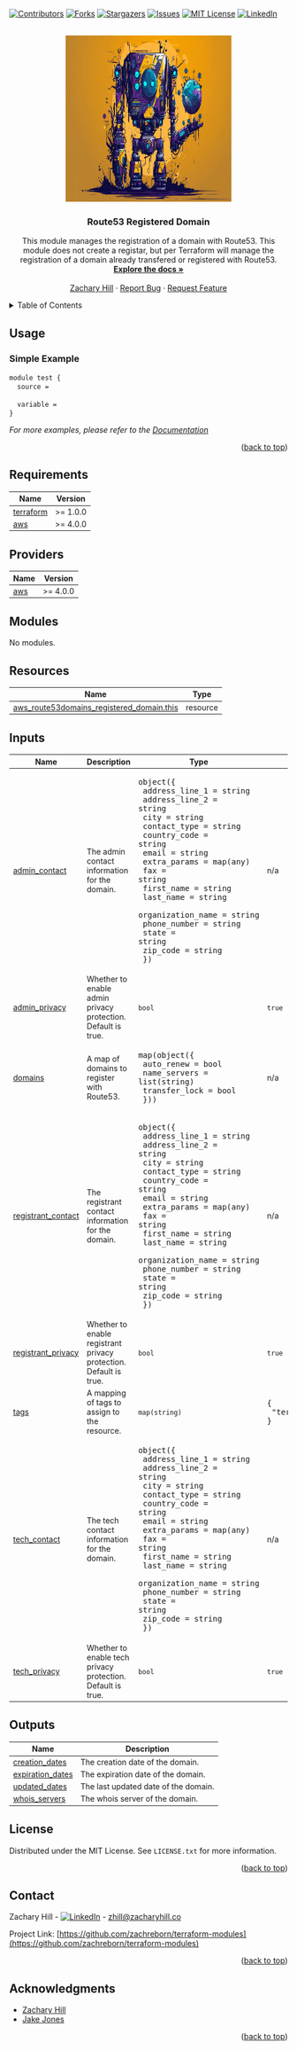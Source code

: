 <!-- Blank module readme template: Do a search and replace with your text editor for the following: `module_name`, `module_description` -->
<!-- Improved compatibility of back to top link: See: https://github.com/othneildrew/Best-README-Template/pull/73 -->
<a name="readme-top"></a>


<!-- PROJECT SHIELDS -->
<!--
*** I'm using markdown "reference style" links for readability.
*** Reference links are enclosed in brackets [ ] instead of parentheses ( ).
*** See the bottom of this document for the declaration of the reference variables
*** for contributors-url, forks-url, etc. This is an optional, concise syntax you may use.
*** https://www.markdownguide.org/basic-syntax/#reference-style-links
-->
[![Contributors][contributors-shield]][contributors-url]
[![Forks][forks-shield]][forks-url]
[![Stargazers][stars-shield]][stars-url]
[![Issues][issues-shield]][issues-url]
[![MIT License][license-shield]][license-url]
[![LinkedIn][linkedin-shield]][linkedin-url]


<!-- PROJECT LOGO -->
<br />
<div align="center">
  <a href="https://github.com/zachreborn/terraform-modules">
    <img src="/images/terraform_modules_logo.webp" alt="Logo" width="300" height="300">
  </a>

<h3 align="center">Route53 Registered Domain</h3>
  <p align="center">
    This module manages the registration of a domain with Route53. This module does not create a registar, but per Terraform will manage the registration of a domain already transfered or registered with Route53.
    <br />
    <a href="https://github.com/zachreborn/terraform-modules"><strong>Explore the docs »</strong></a>
    <br />
    <br />
    <a href="https://zacharyhill.co">Zachary Hill</a>
    ·
    <a href="https://github.com/zachreborn/terraform-modules/issues">Report Bug</a>
    ·
    <a href="https://github.com/zachreborn/terraform-modules/issues">Request Feature</a>
  </p>
</div>


<!-- TABLE OF CONTENTS -->
<details>
  <summary>Table of Contents</summary>
  <ol>
    <li><a href="#usage">Usage</a></li>
    <li><a href="#requirements">Requirements</a></li>
    <li><a href="#providers">Providers</a></li>
    <li><a href="#modules">Modules</a></li>
    <li><a href="#Resources">Resources</a></li>
    <li><a href="#inputs">Inputs</a></li>
    <li><a href="#outputs">Outputs</a></li>
    <li><a href="#license">License</a></li>
    <li><a href="#contact">Contact</a></li>
    <li><a href="#acknowledgments">Acknowledgments</a></li>
  </ol>
</details>


<!-- USAGE EXAMPLES -->
## Usage
### Simple Example
```
module test {
  source = 

  variable = 
}
```

_For more examples, please refer to the [Documentation](https://github.com/zachreborn/terraform-modules)_

<p align="right">(<a href="#readme-top">back to top</a>)</p>

<!-- terraform-docs output will be input automatically below-->
<!-- terraform-docs markdown table --output-file README.md --output-mode inject .-->
<!-- BEGIN_TF_DOCS -->
## Requirements

| Name | Version |
|------|---------|
| <a name="requirement_terraform"></a> [terraform](#requirement\_terraform) | >= 1.0.0 |
| <a name="requirement_aws"></a> [aws](#requirement\_aws) | >= 4.0.0 |

## Providers

| Name | Version |
|------|---------|
| <a name="provider_aws"></a> [aws](#provider\_aws) | >= 4.0.0 |

## Modules

No modules.

## Resources

| Name | Type |
|------|------|
| [aws_route53domains_registered_domain.this](https://registry.terraform.io/providers/hashicorp/aws/latest/docs/resources/route53domains_registered_domain) | resource |

## Inputs

| Name | Description | Type | Default | Required |
|------|-------------|------|---------|:--------:|
| <a name="input_admin_contact"></a> [admin\_contact](#input\_admin\_contact) | The admin contact information for the domain. | <pre>object({<br>    address_line_1    = string<br>    address_line_2    = string<br>    city              = string<br>    contact_type      = string<br>    country_code      = string<br>    email             = string<br>    extra_params      = map(any)<br>    fax               = string<br>    first_name        = string<br>    last_name         = string<br>    organization_name = string<br>    phone_number      = string<br>    state             = string<br>    zip_code          = string<br>  })</pre> | n/a | yes |
| <a name="input_admin_privacy"></a> [admin\_privacy](#input\_admin\_privacy) | Whether to enable admin privacy protection. Default is true. | `bool` | `true` | no |
| <a name="input_domains"></a> [domains](#input\_domains) | A map of domains to register with Route53. | <pre>map(object({<br>    auto_renew    = bool<br>    name_servers  = list(string)<br>    transfer_lock = bool<br>  }))</pre> | n/a | yes |
| <a name="input_registrant_contact"></a> [registrant\_contact](#input\_registrant\_contact) | The registrant contact information for the domain. | <pre>object({<br>    address_line_1    = string<br>    address_line_2    = string<br>    city              = string<br>    contact_type      = string<br>    country_code      = string<br>    email             = string<br>    extra_params      = map(any)<br>    fax               = string<br>    first_name        = string<br>    last_name         = string<br>    organization_name = string<br>    phone_number      = string<br>    state             = string<br>    zip_code          = string<br>  })</pre> | n/a | yes |
| <a name="input_registrant_privacy"></a> [registrant\_privacy](#input\_registrant\_privacy) | Whether to enable registrant privacy protection. Default is true. | `bool` | `true` | no |
| <a name="input_tags"></a> [tags](#input\_tags) | A mapping of tags to assign to the resource. | `map(string)` | <pre>{<br>  "terraform": "true"<br>}</pre> | no |
| <a name="input_tech_contact"></a> [tech\_contact](#input\_tech\_contact) | The tech contact information for the domain. | <pre>object({<br>    address_line_1    = string<br>    address_line_2    = string<br>    city              = string<br>    contact_type      = string<br>    country_code      = string<br>    email             = string<br>    extra_params      = map(any)<br>    fax               = string<br>    first_name        = string<br>    last_name         = string<br>    organization_name = string<br>    phone_number      = string<br>    state             = string<br>    zip_code          = string<br>  })</pre> | n/a | yes |
| <a name="input_tech_privacy"></a> [tech\_privacy](#input\_tech\_privacy) | Whether to enable tech privacy protection. Default is true. | `bool` | `true` | no |

## Outputs

| Name | Description |
|------|-------------|
| <a name="output_creation_dates"></a> [creation\_dates](#output\_creation\_dates) | The creation date of the domain. |
| <a name="output_expiration_dates"></a> [expiration\_dates](#output\_expiration\_dates) | The expiration date of the domain. |
| <a name="output_updated_dates"></a> [updated\_dates](#output\_updated\_dates) | The last updated date of the domain. |
| <a name="output_whois_servers"></a> [whois\_servers](#output\_whois\_servers) | The whois server of the domain. |
<!-- END_TF_DOCS -->

<!-- LICENSE -->
## License

Distributed under the MIT License. See `LICENSE.txt` for more information.

<p align="right">(<a href="#readme-top">back to top</a>)</p>



<!-- CONTACT -->
## Contact

Zachary Hill - [![LinkedIn][linkedin-shield]][linkedin-url] - zhill@zacharyhill.co

Project Link: [https://github.com/zachreborn/terraform-modules](https://github.com/zachreborn/terraform-modules)

<p align="right">(<a href="#readme-top">back to top</a>)</p>



<!-- ACKNOWLEDGMENTS -->
## Acknowledgments

* [Zachary Hill](https://zacharyhill.co)
* [Jake Jones](https://github.com/jakeasarus)

<p align="right">(<a href="#readme-top">back to top</a>)</p>


<!-- MARKDOWN LINKS & IMAGES -->
<!-- https://www.markdownguide.org/basic-syntax/#reference-style-links -->
[contributors-shield]: https://img.shields.io/github/contributors/zachreborn/terraform-modules.svg?style=for-the-badge
[contributors-url]: https://github.com/zachreborn/terraform-modules/graphs/contributors
[forks-shield]: https://img.shields.io/github/forks/zachreborn/terraform-modules.svg?style=for-the-badge
[forks-url]: https://github.com/zachreborn/terraform-modules/network/members
[stars-shield]: https://img.shields.io/github/stars/zachreborn/terraform-modules.svg?style=for-the-badge
[stars-url]: https://github.com/zachreborn/terraform-modules/stargazers
[issues-shield]: https://img.shields.io/github/issues/zachreborn/terraform-modules.svg?style=for-the-badge
[issues-url]: https://github.com/zachreborn/terraform-modules/issues
[license-shield]: https://img.shields.io/github/license/zachreborn/terraform-modules.svg?style=for-the-badge
[license-url]: https://github.com/zachreborn/terraform-modules/blob/master/LICENSE.txt
[linkedin-shield]: https://img.shields.io/badge/-LinkedIn-black.svg?style=for-the-badge&logo=linkedin&colorB=555
[linkedin-url]: https://www.linkedin.com/in/zachary-hill-5524257a/
[product-screenshot]: /images/screenshot.webp
[Terraform.io]: https://img.shields.io/badge/Terraform-7B42BC?style=for-the-badge&logo=terraform
[Terraform-url]: https://terraform.io